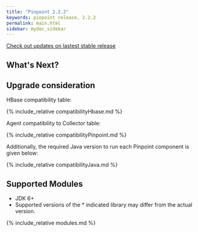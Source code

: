 ```yaml
---
title: "Pinpoint 2.2.2"
keywords: pinpoint release, 2.2.2
permalink: main.html
sidebar: mydoc_sidebar
---
```


[Check out updates on lastest stable release](https://naver.github.io/pinpoint/2.2.2/main.html)

## What's Next? 
  
## Upgrade consideration

HBase compatibility table:

{% include_relative compatibilityHbase.md %}

Agent compatibility to Collector table:

{% include_relative compatibilityPinpoint.md %}

Additionally, the required Java version to run each Pinpoint component is given below:

{% include_relative compatibilityJava.md %}

## Supported Modules

* JDK 6+
* Supported versions of the \* indicated library may differ from the actual version.

{% include_relative modules.md %}


